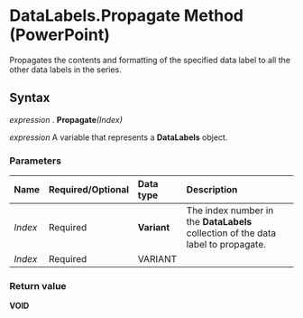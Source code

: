 
# DataLabels.Propagate Method (PowerPoint)

Propagates the contents and formatting of the specified data label to all the other data labels in the series.


## Syntax

 _expression_ . **Propagate**_(Index)_

 _expression_ A variable that represents a **DataLabels** object.


### Parameters



|**Name**|**Required/Optional**|**Data type**|**Description**|
|:-----|:-----|:-----|:-----|
| _Index_|Required| **Variant**|The index number in the  **DataLabels** collection of the data label to propagate.|
| _Index_|Required|VARIANT||

### Return value

 **VOID**

